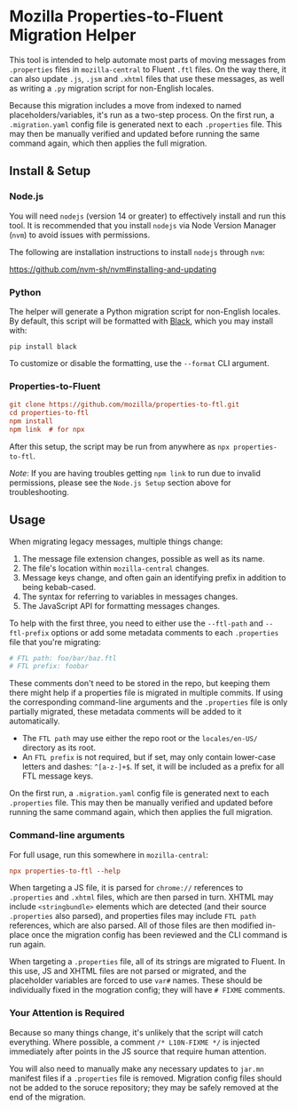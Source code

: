# Mozilla Properties-to-Fluent Migration Helper

This tool is intended to help automate most parts of moving messages
from `.properties` files in `mozilla-central` to Fluent `.ftl` files.
On the way there, it can also update `.js`, `.jsm` and `.xhtml` files that use these messages,
as well as writing a `.py` migration script for non-English locales.

Because this migration includes a move from indexed to named placeholders/variables,
it's run as a two-step process.
On the first run, a `.migration.yaml` config file is generated next to each `.properties` file.
This may then be manually verified and updated before running the same command again,
which then applies the full migration.

## Install & Setup

### Node.js

You will need `nodejs` (version 14 or greater) to effectively install and run this tool.
It is recommended that you install `nodejs` via Node Version Manager (`nvm`) to avoid issues with permissions.

The following are installation instructions to install `nodejs` through `nvm`:

https://github.com/nvm-sh/nvm#installing-and-updating

### Python

The helper will generate a Python migration script for non-English locales.
By default, this script will be formatted with [Black](https://black.readthedocs.io/en/stable/),
which you may install with:

```
pip install black
```

To customize or disable the formatting, use the `--format` CLI argument.

### Properties-to-Fluent

```ini
git clone https://github.com/mozilla/properties-to-ftl.git
cd properties-to-ftl
npm install
npm link  # for npx
```

After this setup, the script may be run from anywhere as `npx properties-to-ftl`.

_Note_: If you are having troubles getting `npm link` to run due to invalid permissions, please see the `Node.js Setup` section above for troubleshooting.

## Usage

When migrating legacy messages, multiple things change:

1. The message file extension changes, possible as well as its name.
2. The file's location within `mozilla-central` changes.
3. Message keys change, and often gain an identifying prefix in addition to being kebab-cased.
4. The syntax for referring to variables in messages changes.
5. The JavaScript API for formatting messages changes.

To help with the first three, you need to either use the `--ftl-path` and `--ftl-prefix` options
or add some metadata comments to each `.properties` file that you're migrating:

```ini
# FTL path: foo/bar/baz.ftl
# FTL prefix: foobar
```

These comments don't need to be stored in the repo,
but keeping them there might help if a properties file is migrated in multiple commits.
If using the corresponding command-line arguments
and the `.properties` file is only partially migrated,
these metadata comments will be added to it automatically.

- The `FTL path` may use either the repo root or the `locales/en-US/` directory as its root.
- An `FTL prefix` is not required, but if set, may only contain lower-case letters and dashes: `^[a-z-]+$`.
  If set, it will be included as a prefix for all FTL message keys.

On the first run, a `.migration.yaml` config file is generated next to each `.properties` file.
This may then be manually verified and updated before running the same command again,
which then applies the full migration.

### Command-line arguments

For full usage, run this somewhere in `mozilla-central`:

```ini
npx properties-to-ftl --help
```

When targeting a JS file, it is parsed for `chrome://` references to `.properties` and `.xhtml` files,
which are then parsed in turn.
XHTML may include `<stringbundle>` elements which are detected (and their source `.properties` also parsed),
and properties files may include `FTL path` references, which are also parsed.
All of those files are then modified in-place
once the migration config has been reviewed and the CLI command is run again.

When targeting a `.properties` file, all of its strings are migrated to Fluent.
In this use, JS and XHTML files are not parsed or migrated,
and the placeholder variables are forced to use `var#` names.
These should be individually fixed in the mogration config; they will have `# FIXME` comments.

### Your Attention is Required

Because so many things change, it's unlikely that the script will catch everything.
Where possible, a comment `/* L10N-FIXME */` is injected
immediately after points in the JS source that require human attention.

You will also need to manually make any necessary updates to `jar.mn` manifest files
if a `.properties` file is removed.
Migration config files should not be added to the soruce repository;
they may be safely removed at the end of the migration.

